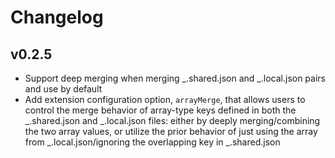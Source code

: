 # Changelog

## v0.2.5

- Support deep merging when merging _.shared.json and _.local.json pairs and use by default
- Add extension configuration option, `arrayMerge`, that allows users to control the merge behavior of array-type keys defined in both the _.shared.json and _.local.json files: either by deeply merging/combining the two array values, or utilize the prior behavior of just using the array from _.local.json/ignoring the overlapping key in _.shared.json
